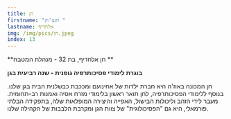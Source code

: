 ```yaml
---
title: חן
firstname: "חנצ'וק "
lastname: אלחדיף
img: /img/pics/חן.jpeg
index: 13
---
```


**חן אלחדיף, בת 32 - מנהלת המטבח **

**בוגרת לימודי פסיכותרפיה גופנית - שנה רביעית בגן**

חן המכונה באוז'ה היא חברת ילדות של אחינועם ומככבת כבשלנית הבית בגן שלנו. בנוסף ללימודי הפסיכותרפיה, לחן תואר ראשון בלימודי מזרח אסיה ואמנות רב-תחומית. מעבר לידי הזהב וליכולות הבישול, האפייה והיצירה המופלאות שלה, בתפקידה הבלתי פורמאלי, היא גם "הפסיכולוגית" של צוות הגן ומקרבת הלבבות של הקהילה שלנו.
